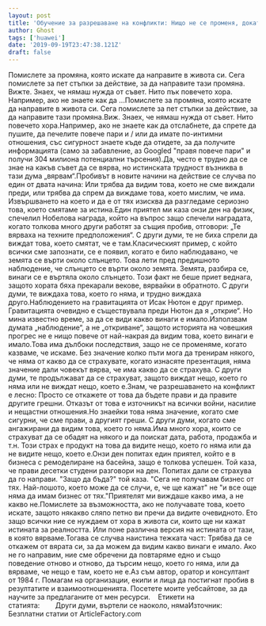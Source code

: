 ```yaml
---
layout: post
title: 'Обучение за разрешаване на конфликти: Нищо не се променя, докато не го направим'
author: Ghost
tags: ['huawei']
date: '2019-09-19T23:47:38.121Z'
draft: false
---
```


Помислете за промяна, която искате да направите в живота си. Сега помислете за пет стъпки за действие, за да направите тази промяна. Вижте. Знаех, че нямаш нужда от съвет. Нито пък повечето хора. Например, ако не знаете как да ...Помислете за промяна, която искате да направите в живота си. Сега помислете за пет стъпки за действие, за да направите тази промяна.Виж. Знаех, че нямаш нужда от съвет. Нито повечето хора.Например, ако не знаете как да отслабнете, да спрете да пушите, да печелите повече пари и / или да имате по-интимни отношения, със сигурност знаете къде да отидете, за да получите информацията (само за забавление, аз Googled "правя повече пари" и получи 304 милиона потенциални търсения).Да, често е трудно да се знае на какъв съвет да се вярва, но истинската трудност възниква в тази дума „вярвам“.Пробивът в новите начини на действие се случва по един от двата начина: Или трябва да видим това, което не сме виждали преди, или трябва да спрем да виждаме това, което мислим, че има. Извършването на което и да е от тях изисква да разгледаме сериозно това, което смятаме за истина.Един приятел ми каза онзи ден на физик, спечелил Нобелова награда, който на въпрос защо спечели наградата, когато толкова много други работят за същия пробив, отговори: „Те вярваха на техните предположения“. С други думи, те не биха спрели да виждат това, което смятат, че е там.Класическият пример, с който всички сме запознати, се е появил, когато е било наблюдавано, че земята се върти около слънцето. Това лети пред предишното наблюдение, че слънцето се върти около земята. Земята, разбира се, винаги се е въртяла около слънцето. Този факт не беше приет веднага, защото хората бяха прекарали векове, вярвайки в обратното. С други думи, те виждаха това, което го няма, и трудно виждаха друго.Наблюдението на гравитацията от Исак Нютон е друг пример. Гравитацията очевидно е съществувала преди Нютон да я „открие“. Но мина известно време, за да се види какво винаги е имало.Използвам думата „наблюдение“, а не „откриване“, защото историята на човешкия прогрес не е нищо повече от най-накрая да видим това, което винаги е имало.Това има дълбоки последствия, защо не се променяме, когато казваме, че искаме. Без значение колко пъти мога да тренирам някого, че няма от какво да се страхувате, когато изнасяте презентация, няма значение дали човекът вярва, че има какво да се страхува. С други думи, те продължават да се страхуват, защото виждат нещо, което го няма или не виждат нещо, което е.Знам, че разрешаването на конфликт е лесно: Просто се откажете от това да бъдете прави и да правите другите грешни. Отказът от това е източникът на всички войни, насилие и нещастни отношения.Но знаейки това няма значение, когато сме сигурни, че сме прави, а другият греши. С други думи, когато сме ангажирани да видим това, което го няма.Има много хора, които се страхуват да се обадят на някого и да поискат дата, работа, продажба и т.н. Този страх е продукт на това да видите нещо, което го няма или да не видите нещо, което е.Онзи ден попитах един приятел, който е в бизнеса с ремоделиране на басейна, защо е толкова успешен. Той каза, че прави десетки студени разговори на ден. Попитах дали се страхува да го направи. "Защо да бъда?" той каза. "Сега не получавам бизнес от тях. Най-лошото, което може да се случи, е, че ще кажат" не "и все още няма да имам бизнес от тях."Приятелят ми виждаше какво има, а не какво не.Помислете за възможността, ако не получавате това, което искате, защото някакво сляпо петно ​​ви пречи да видите очевидното. Ето защо всички ние се нуждаем от хора в живота си, които ще ни кажат истината за реалността. Или поне различна версия на истината от тази, в която вярваме.Тогава се случва наистина тежката част: Трябва да се откажем от вярата си, за да можем да видим какво винаги е имало. Ако не го направим, ние сме обречени да повтаряме едно и също поведение отново и отново, да търсим нещо, което го няма, или да вярваме, че нещо е там, което не е.Аз съм автор, оратор и консултант от 1984 г. Помагам на организации, екипи и лица да постигнат пробив в резултатите и взаимоотношенията. Посетете моите уебсайтове, за да научите за предлаганите от мен ресурси.    Етикети на статията:        Други думи, въртели се наоколо, нямаИзточник: Безплатни статии от ArticleFactory.com
